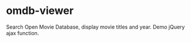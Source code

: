 # omdb-viewer
Search Open Movie Database, display movie titles and year.  Demo jQuery ajax function.
